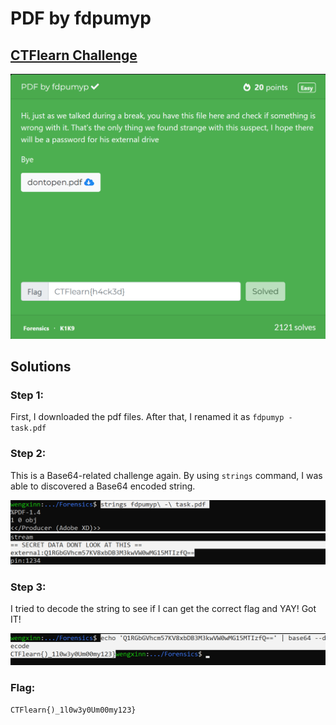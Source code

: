 # PDF by fdpumyp

## [CTFlearn Challenge](https://ctflearn.com/challenge/957)
<img src="fdpumyp - solved.png">

## Solutions
### Step 1:
First, I downloaded the pdf files. After that, I renamed it as ```fdpumyp - task.pdf```

### Step 2: 
This is a Base64-related challenge again. By using ```strings``` command, I was able to discovered a Base64 encoded string. 

<img src="fdpumyp - 1.png">
<img src="fdpumyp - 2.png">

### Step 3: 
I tried to decode the string to see if I can get the correct flag and YAY! Got IT!

<img src="fdpumyp - 3.png">

### Flag: 
```CTFlearn{)_1l0w3y0Um00my123}```

